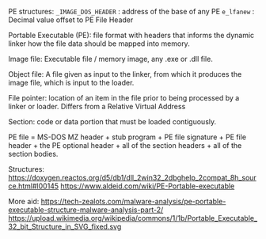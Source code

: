 PE structures:
`_IMAGE_DOS_HEADER` : address of the base of any PE
`e_lfanew` : Decimal value offset to PE File Header

Portable Executable (PE): file format with headers that informs the dynamic linker how the file data should be mapped into memory.

Image file: Executable file / memory image, any .exe or .dll file.

Object file: A file given as input to the linker, from which it produces the image file, which is input to the loader.

File pointer: location of an item in the file prior to being processed by a linker or loader. Differs from a Relative Virtual Address

Section: code or data portion that must be loaded contiguously.

PE file = MS-DOS MZ header + stub program + PE file signature + PE file header + the PE optional header + all of the section headers + all of the section bodies.

Structures:
https://doxygen.reactos.org/d5/db1/dll_2win32_2dbghelp_2compat_8h_source.html#l00145
https://www.aldeid.com/wiki/PE-Portable-executable

More aid:
https://tech-zealots.com/malware-analysis/pe-portable-executable-structure-malware-analysis-part-2/
https://upload.wikimedia.org/wikipedia/commons/1/1b/Portable_Executable_32_bit_Structure_in_SVG_fixed.svg
